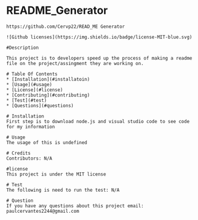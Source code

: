 # README_Generator

    https://github.com/Cervp22/READ_ME Generator

    ![Github licenses](https://img.shields.io/badge/license-MIT-blue.svg)

    #Description

    This project is to developers speed up the process of making a readme file on the project/assingment they are working on. 

    # Table Of Contents
    * [Installation](#installatoin)
    * [Usage](#usage)
    * [License](#license)
    * [Contributing](#contributing)
    * [Test](#test)
    * [Questions](#questions)
    
    # Installation
    First step is to download node.js and visual studio code to see code for my information
    
    # Usage
    The usage of this is undefined
    
    # Credits
    Contributors: N/A
    
    #license 
    This project is under the MIT license
    
    # Test
    The following is need to run the test: N/A
    
    # Question
    If you have any questions about this project email: paulcervantes2244@gmail.com
